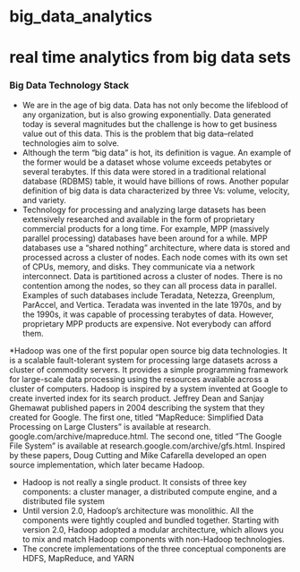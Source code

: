 # big_data_analytics
# real time analytics from big data sets

### Big Data Technology Stack
* We are in the age of big data. Data has not only become the lifeblood of any organization, but is also growing
exponentially. 
Data generated today is several magnitudes but the challenge is how to get business value out of this data. This is the problem that big data–related
technologies aim to solve. 
* Although the term “big data” is hot, its definition is vague. An example of the former would be a dataset whose
volume exceeds petabytes or several terabytes. If this data were stored in a traditional relational database
(RDBMS) table, it would have billions of rows. Another popular definition of big data is data characterized by three Vs: volume, velocity, and variety.
* Technology for processing and analyzing large datasets has been extensively
researched and available in the form of proprietary commercial products for a long time. For example, MPP
(massively parallel processing) databases have been around for a while. MPP databases use a “shared nothing”
architecture, where data is stored and processed across a cluster of nodes. Each node comes with
its own set of CPUs, memory, and disks. They communicate via a network interconnect. Data is partitioned
across a cluster of nodes. There is no contention among the nodes, so they can all process data in parallel.
Examples of such databases include Teradata, Netezza, Greenplum, ParAccel, and Vertica. Teradata was
invented in the late 1970s, and by the 1990s, it was capable of processing terabytes of data. However,
proprietary MPP products are expensive. Not everybody can afford them.

*Hadoop was one of the first popular open source big data technologies. It is a scalable fault-tolerant system
for processing large datasets across a cluster of commodity servers. It provides a simple programming
framework for large-scale data processing using the resources available across a cluster of computers.
Hadoop is inspired by a system invented at Google to create inverted index for its search product. Jeffrey
Dean and Sanjay Ghemawat published papers in 2004 describing the system that they created for Google.
The first one, titled “MapReduce: Simplified Data Processing on Large Clusters” is available at research.
google.com/archive/mapreduce.html. The second one, titled “The Google File System” is available at
research.google.com/archive/gfs.html. Inspired by these papers, Doug Cutting and Mike Cafarella
developed an open source implementation, which later became Hadoop.
* Hadoop is not really a single product. It consists of
three key components: a cluster manager, a distributed compute engine, and a distributed file system
* Until version 2.0, Hadoop’s architecture was monolithic. All the components were tightly coupled and
bundled together. Starting with version 2.0, Hadoop adopted a modular architecture, which allows you to
mix and match Hadoop components with non-Hadoop technologies.
* The concrete implementations of the three conceptual components are HDFS,
MapReduce, and YARN